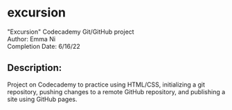 # excursion
"Excursion" Codecademy Git/GitHub project   
Author: Emma Ni   
Completion Date: 6/16/22   

## Description:
Project on Codecademy to practice using HTML/CSS, initializing a git repository, pushing changes to a remote GitHub repository, and publishing a site using GitHub pages.
